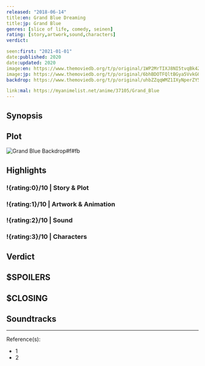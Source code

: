 ```yaml
---
released: "2018-06-14"
title:en: Grand Blue Dreaming
title:jp: Grand Blue
genres: [slice of life, comedy, seinen]
rating: [story,artwork,sound,characters]
verdict:

seen:first: "2021-01-01"
date:published: 2020
date:updated: 2020
image:en: https://www.themoviedb.org/t/p/original/1WP2MrTIXJ8NI5tvqBk4ZD4ju9O.jpg
image:jp: https://www.themoviedb.org/t/p/original/6bhBDOTFQltBGya5VvkGOjJsfP5.jpg
backdrop: https://www.themoviedb.org/t/p/original/uhbZZqqWMZ1IXyNperZY5URF9ah.jpg

link:mal: https://myanimelist.net/anime/37105/Grand_Blue
---
```



## Synopsis

## Plot

![Grand Blue Backdrop#f#fb](https://www.themoviedb.org/t/p/original/sLxzl4NzHgiVIlhvajnNCaIddG7.jpg "Source: TMDB")

## Highlights

### !{rating:0}/10 | Story & Plot

### !{rating:1}/10 | Artwork & Animation

### !{rating:2}/10 | Sound

### !{rating:3}/10 | Characters

## Verdict

## $SPOILERS

## $CLOSING

## Soundtracks

***
Reference(s):

- 1
- 2
